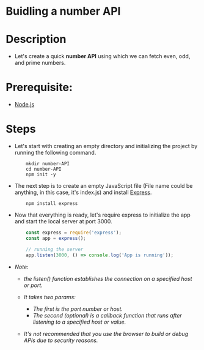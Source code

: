 # Buidling a number API

# Description
* Let's create a quick __number API__ using which we can fetch even, odd, and prime numbers.

# Prerequisite: 
- [Node.js](https://t.co/YtXPb95G0X)

# Steps
- Let's start with creating an empty directory and initializing the project by running the following command.
    ```git
        mkdir number-API
        cd number-API
        npm init -y
    ```
- The next step is to create an empty JavaScript file (File name could be anything, in this case, it's index.js) and install [Express]( https://npmjs.com/package/express).
    ```git
        npm install express
    ```

- Now that everything is ready, let's require express to initialize the app and start the local server at port 3000.
    ```js
        const express = require('express');
        const app = express();

        // running the server
        app.listen(3000, () => console.log('App is running'));
    ```
- _Note_:
    - _the listen() function establishes the connection on a specified host or port._
    
    - _It takes two params:_
        - _The first is the port number or host._
        - _The second (optional) is a callback function that runs after listening to a specified host or value._

    - _It's not recommended that you use the browser to build or debug APIs due to security reasons._

